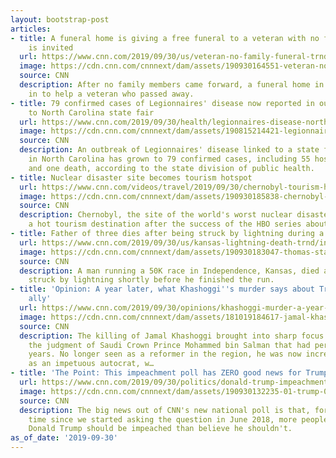 ```yaml
---
layout: bootstrap-post
articles:
- title: A funeral home is giving a free funeral to a veteran with no family. Everyone
    is invited
  url: https://www.cnn.com/2019/09/30/us/veteran-no-family-funeral-trnd/index.html
  image: https://cdn.cnn.com/cnnnext/dam/assets/190930164551-veteran-no-family-funeral-super-tease.jpg
  source: CNN
  description: After no family members came forward, a funeral home in Florida stepped
    in to help a veteran who passed away.
- title: 79 confirmed cases of Legionnaires' disease now reported in outbreak linked
    to North Carolina state fair
  url: https://www.cnn.com/2019/09/30/health/legionnaires-disease-north-carolina/index.html
  image: https://cdn.cnn.com/cnnnext/dam/assets/190815214421-legionnaires-disease-super-tease.jpg
  source: CNN
  description: An outbreak of Legionnaires' disease linked to a state fair this month
    in North Carolina has grown to 79 confirmed cases, including 55 hospitalizations
    and one death, according to the state division of public health.
- title: Nuclear disaster site becomes tourism hotspot
  url: https://www.cnn.com/videos/travel/2019/09/30/chernobyl-tourism-hotspot-orig-cz.cnn
  image: https://cdn.cnn.com/cnnnext/dam/assets/190930185838-chernobyl-tourism-hotspot-super-tease.jpg
  source: CNN
  description: Chernobyl, the site of the world's worst nuclear disaster, becomes
    a hot tourism destination after the success of the HBO series about the 1986 accident.
- title: Father of three dies after being struck by lightning during a trail race
  url: https://www.cnn.com/2019/09/30/us/kansas-lightning-death-trnd/index.html
  image: https://cdn.cnn.com/cnnnext/dam/assets/190930183047-thomas-stanley-0928-super-tease.jpg
  source: CNN
  description: A man running a 50K race in Independence, Kansas, died after he was
    struck by lightning shortly before he finished the run.
- title: 'Opinion: A year later, what Khashoggi''s murder says about Trump''s close
    ally'
  url: https://www.cnn.com/2019/09/30/opinions/khashoggi-murder-a-year-later-mbs-bergen/index.html
  image: https://cdn.cnn.com/cnnnext/dam/assets/181019184617-jamal-khashoggi-carrera-censura-corte-real-principe-mohammed-bin-salman-periodista-obituario-pkg-00034714-super-tease.jpg
  source: CNN
  description: The killing of Jamal Khashoggi brought into sharp focus concerns about
    the judgment of Saudi Crown Prince Mohammed bin Salman that had percolated for
    years. No longer seen as a reformer in the region, he was now increasingly viewed
    as an impetuous autocrat, w…
- title: 'The Point: This impeachment poll has ZERO good news for Trump'
  url: https://www.cnn.com/2019/09/30/politics/donald-trump-impeachment-poll-cnn/index.html
  image: https://cdn.cnn.com/cnnnext/dam/assets/190930132235-01-trump-0926-super-tease.jpg
  source: CNN
  description: The big news out of CNN's new national poll is that, for the first
    time since we started asking the question in June 2018, more people think President
    Donald Trump should be impeached than believe he shouldn't.
as_of_date: '2019-09-30'
---
```


